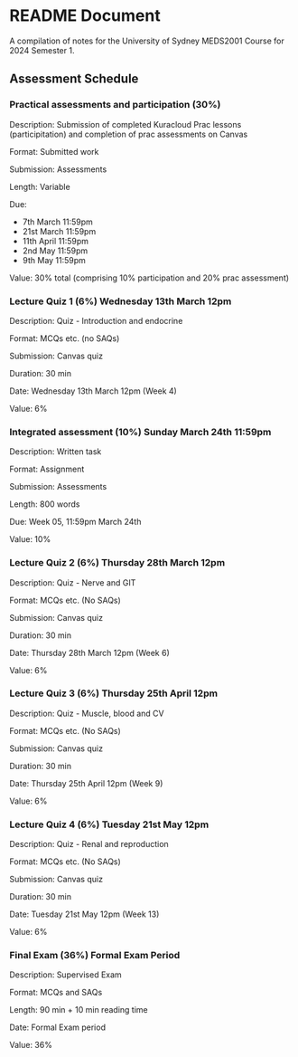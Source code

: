 # README Document

A compilation of notes for the University of Sydney MEDS2001 Course for 2024 Semester 1. 

## Assessment Schedule

### Practical assessments and participation (30%) 
Description: Submission of completed Kuracloud Prac lessons (participitation) and completion of prac assessments on Canvas

Format: Submitted work

Submission: Assessments

Length: Variable

Due:
- 7th March 11:59pm
- 21st March 11:59pm
- 11th April 11:59pm
- 2nd May 11:59pm
- 9th May 11:59pm

Value: 30% total (comprising 10% participation and 20% prac assessment)

### Lecture Quiz 1 (6%) Wednesday 13th March 12pm
Description: Quiz - Introduction and endocrine

Format: MCQs etc. (no SAQs)

Submission: Canvas quiz

Duration: 30 min

Date: Wednesday 13th March 12pm (Week 4)

Value: 6%

### Integrated assessment (10%) Sunday March 24th 11:59pm
Description: Written task

Format: Assignment

Submission: Assessments

Length: 800 words

Due: Week 05, 11:59pm March 24th

Value: 10%

### Lecture Quiz 2 (6%) Thursday 28th March 12pm
Description: Quiz - Nerve and GIT

Format: MCQs etc. (No SAQs)

Submission: Canvas quiz

Duration: 30 min

Date: Thursday 28th March 12pm (Week 6)

Value: 6%

### Lecture Quiz 3 (6%) Thursday 25th April 12pm
Description: Quiz - Muscle, blood and CV

Format: MCQs etc. (No SAQs)

Submission: Canvas quiz

Duration: 30 min

Date: Thursday 25th April 12pm (Week 9)

Value: 6%

### Lecture Quiz 4 (6%) Tuesday 21st May 12pm
Description: Quiz - Renal and reproduction

Format: MCQs etc. (No SAQs)

Submission: Canvas quiz

Duration: 30 min

Date: Tuesday 21st May 12pm (Week 13)

Value: 6%

### Final Exam (36%) Formal Exam Period

Description: Supervised Exam

Format: MCQs and SAQs

Length: 90 min + 10 min reading time

Date: Formal Exam period

Value: 36%
